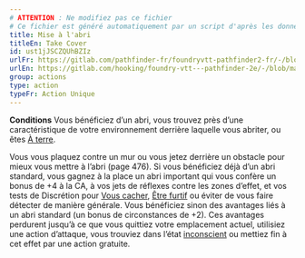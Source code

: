 ```yaml
---
# ATTENTION : Ne modifiez pas ce fichier
# Ce fichier est généré automatiquement par un script d'après les données du module Foundry VTT officiel et de sa traduction
title: Mise à l'abri
titleEn: Take Cover
id: ust1jJSCZQUhBZIz
urlFr: https://gitlab.com/pathfinder-fr/foundryvtt-pathfinder2-fr/-/blob/master/data/classes/ust1jJSCZQUhBZIz.htm
urlEn: https://gitlab.com/hooking/foundry-vtt---pathfinder-2e/-/blob/master/packs/data/classes.db/take-cover.json
group: actions
type: action
typeFr: Action Unique
---
```

**Conditions** Vous bénéficiez d’un abri, vous trouvez près d’une caractéristique de votre environnement derrière laquelle vous abriter, ou êtes [À terre](../condition-items/à-terre.md).

Vous vous plaquez contre un mur ou vous jetez derrière un obstacle pour mieux vous mettre à l’abri (page 476). Si vous bénéficiez déjà d’un abri standard, vous gagnez à la place un abri important qui vous confère un bonus de +4 à la CA, à vos jets de réflexes contre les zones d’effet, et vos tests de Discrétion pour [Vous cacher](se-cacher.md), [Être furtif](être-furtif.md) ou éviter de vous faire détecter de manière générale. Vous bénéficiez sinon des avantages liés à un abri standard (un bonus de circonstances de +2). Ces avantages perdurent jusqu’à ce que vous quittiez votre emplacement actuel, utilisiez une action d’attaque, vous trouviez dans l’état [inconscient](../condition-items/inconscient.md) ou mettiez fin à cet effet par une action gratuite.


